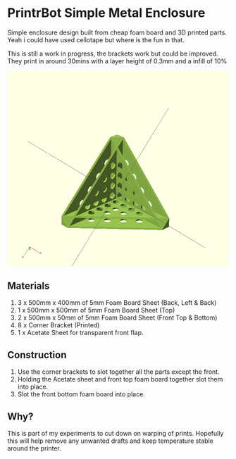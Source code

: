 # PrintrBot Simple Metal Enclosure

Simple enclosure design built from cheap foam board and 3D printed parts. Yeah i could have used cellotape but where is the fun in that.

This is still a work in progress, the brackets work but could be improved. They print in around
30mins with a layer height of 0.3mm and a infill of 10%

![Corner Bracket](https://github.com/chrisabird/printrbot_simple_metal_enclosure/raw/master/design.png "Corner Bracket")

## Materials
 1. 3 x 500mm x 400mm of 5mm Foam Board Sheet (Back, Left & Back)
 2. 1 x 500mm x 500mm of 5mm Foam Board Sheet (Top)
 3. 2 x 500mm x 50mm of 5mm Foam Board Sheet (Front Top & Bottom)
 4. 8 x Corner Bracket (Printed)
 5. 1 x Acetate Sheet for transparent front flap.

## Construction
 1. Use the corner brackets to slot together all the parts except the front.
 2. Holding the Acetate sheet and front top foam board together slot them into place.
 3. Slot the front bottom foam board into place.

## Why?
This is part of my experiments to cut down on warping of prints. Hopefully this will help remove any unwanted drafts and keep temperature stable around the printer.
